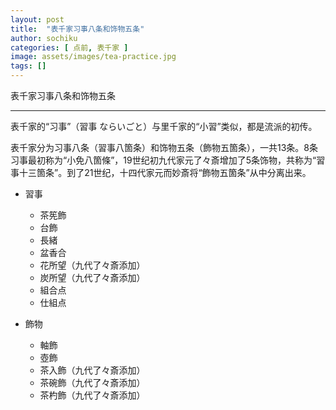 ```yaml
---
layout: post
title:  "表千家习事八条和饰物五条"
author: sochiku
categories: [ 点前, 表千家 ]
image: assets/images/tea-practice.jpg
tags: []
---
```


表千家习事八条和饰物五条

----

表千家的“习事”（習事 ならいごと）与里千家的“小習”类似，都是流派的初传。

表千家分为习事八条（習事八箇条）和饰物五条（飾物五箇条），一共13条。8条习事最初称为“小免八箇條”，19世纪初九代家元了々斎增加了5条饰物，共称为“習事十三箇条”。到了21世纪，十四代家元而妙斎将“飾物五箇条”从中分离出来。

+ 習事
  + 茶筅飾
  + 台飾
  + 長緒
  + 盆香合
  + 花所望（九代了々斎添加）
  + 炭所望（九代了々斎添加）
  + 組合点
  + 仕組点

+ 飾物
  + 軸飾
  + 壺飾
  + 茶入飾（九代了々斎添加）
  + 茶碗飾（九代了々斎添加）
  + 茶杓飾（九代了々斎添加）
